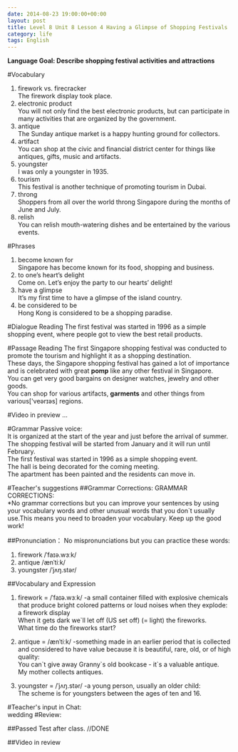 ```yaml
---
date: 2014-08-23 19:00:00+00:00
layout: post
title: Level 8 Unit 8 Lesson 4 Having a Glimpse of Shopping Festivals
category: life
tags: English
---
```

**Language Goal: Describe shopping festival activities and attractions**

#Vocabulary
1. firework vs. firecracker  
The firework display took place.
2. electronic product  
You will not only find the best electronic products, but can participate in many activities that are organized by the government.
3. antique  
The Sunday antique market is a happy hunting ground for collectors.
4. artifact  
You can shop at the civic and financial district center for things like antiques, gifts, music and artifacts.
5. youngster  
I was only a youngster in 1935.
6. tourism  
This festival is another technique of promoting tourism in Dubai.
7. throng  
Shoppers from all over the world throng Singapore during the months of June and July.
8. relish  
You can relish mouth-watering dishes and be entertained by the various events. 

#Phrases 
1. become known for  
Singapore has become known for its food, shopping and business.
2. to one’s heart’s delight  
Come on. Let’s enjoy the party to our hearts’ delight!
3. have a glimpse  
It’s my first time to have a glimpse of the island country.
4. be considered to be  
Hong Kong is considered to be a shopping paradise.

#Dialogue Reading
The first festival was started in 1996 as a simple shopping event, where people got to view the best retail products.

#Passage Reading
The first Singapore shopping festival was conducted to promote the tourism and highlight it as a shopping destination.  
These days, the Singapore shopping festival has gained a lot of importance and is celebrated with great **pomp** like any other festival in Singapore.  
You can get very good bargains on designer watches, jewelry and other goods.  
You can shop for various artifacts, **garments** and other things from various['veərɪəs] regions.

#Video in preview
...

#Grammar
Passive voice:  
It is organized at the start of the year and just before the arrival of summer.  
The shopping festival will be started from January and it will run until February.  
The first festival was started in 1996 as a simple shopping event.  
The hall is being decorated for the coming meeting.  
The apartment has been painted and the residents can move in. 

#Teacher's suggestions
##Grammar Corrections:
GRAMMAR CORRECTIONS:  
*No grammar corrections but you can improve your sentences by using your vocabulary words and other unusual words that you don`t usually use.This means you need to broaden your vocabulary. Keep up the good work!

##Pronunciation：
No mispronunciations but you can practice these words:  
1. firework  /ˈfaɪə.wɜːk/  
2. antique    /ænˈtiːk/  
3. youngster /ˈjʌŋ.stər/

##Vocabulary and Expression
1. firework = /ˈfaɪə.wɜːk/
-a small container filled with explosive chemicals that produce bright colored patterns or loud noises when they explode:  
a firework display  
When it gets dark we`ll let off (US set off) (= light) the fireworks.  
What time do the fireworks start?

2. antique = /ænˈtiːk/
-something made in an earlier period that is collected and considered to have value because it is beautiful, rare, old, or of high quality:  
You can\`t give away Granny\`s old bookcase - it`s a valuable antique.  
My mother collects antiques.

3. youngster = /ˈjʌŋ.stər/
-a young person, usually an older child:  
The scheme is for youngsters between the ages of ten and 16.

#Teacher's input in Chat:  
wedding
#Review:

##Passed Test after class.
//DONE

##Video in review


